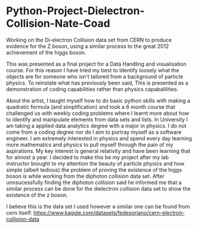 # Python-Project-Dielectron-Collision-Nate-Coad
Working on the Di-electron Collision data set from CERN to produce evidence for the Z boson, using a similar process to the great 2012 achievement of the higgs boson.

This was presented as a final project for a Data Handling and visualisation course. For this reason I have tried my best to Identify loosely what the objects are for someone who isn't tailored from a background of particle physics. To reinstate what has previously been said, This is presented as a demonstration of coding capabilities rather than physics capabalilities. 

About the artist,
I taught myself how to do basic python skills with making a quadratic formula (and simplification) and took a 6 month course that challenged us with weekly coding problems where I learnt more about how to identify and manipulate elements from data sets and lists. In University I am taking a applied data analytics degree with a major in physics. I do not come from a coding degree nor do I aim to portray myself as a software engineer. I am extremely interested in physics and spend every day learning more mathematics and physics to pull myself through the pain of my aspirations. My key interest is general relativity and have been learning that for almost a year. I decided to make this be my project after my lab instructor brought to my attention the beauty of particle physics and how simple (albeit tedious) the problem of proving the existence of the higgs boson is while working from the diphoton collision data set. After unnsucessfully finding the diphoton collision said he informed me that a similar process can be done for the dielectron collision data set to show the existence of the z boson.

I believe this is the data set I used however a similar one can be found from cern itself:
https://www.kaggle.com/datasets/fedesoriano/cern-electron-collision-data

